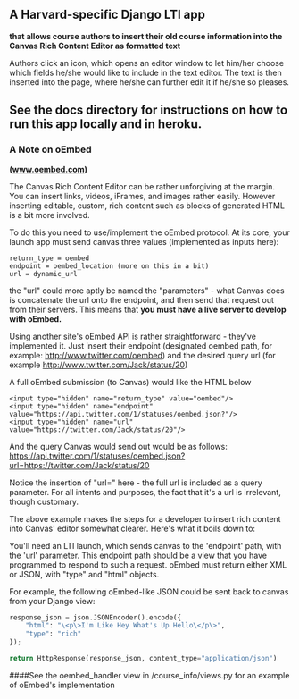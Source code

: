 
## A Harvard-specific Django LTI app
**that allows course authors to insert their old course information into
the Canvas Rich Content Editor as formatted text**

Authors click an icon, which opens an editor window to let him/her choose
which fields he/she would like to include in the text editor. The text is then 
inserted into the page, where he/she can further edit it if he/she so pleases.

## See the docs directory for instructions on how to run this app locally and in heroku.


### A Note on oEmbed
**(www.oembed.com)**

The Canvas Rich Content Editor can be rather unforgiving at the margin.
You can insert links, videos, iFrames, and images rather easily. However
inserting editable, custom, rich content such as blocks of generated HTML is a bit more involved.

To do this you need to use/implement the oEmbed protocol.
At its core, your launch app must send canvas three values (implemented as inputs here):

```
return_type = oembed
endpoint = oembed_location (more on this in a bit)
url = dynamic_url
```

the "url" could more aptly be named the "parameters" - what Canvas does is concatenate the url
onto the endpoint, and then send that request out from their servers. This means that
**you must have a live server to develop with oEmbed.**

Using another site's oEmbed API is rather straightforward - they've implemented it.
Just insert their endpoint (designated oembed path, for example: http://www.twitter.com/oembed)
and the desired query url (for example http://www.twitter.com/Jack/status/20)

A full oEmbed submission (to Canvas) would like the HTML below

    <input type="hidden" name="return_type" value="oembed"/>
    <input type="hidden" name="endpoint" value="https://api.twitter.com/1/statuses/oembed.json?"/>
    <input type="hidden" name="url" value="https://twitter.com/Jack/status/20"/>

And the query Canvas would send out would be as follows:
https://api.twitter.com/1/statuses/oembed.json?url=https://twitter.com/Jack/status/20

Notice the insertion of "url=" here - the full url is included as a query parameter.
For all intents and purposes, the fact that it's a url is irrelevant, though customary.

The above example makes the steps for a developer to insert rich content into
Canvas' editor somewhat clearer. Here's what it boils down to:

You'll need an LTI launch, which sends canvas to the
'endpoint' path, with the 'url' parameter. This endpoint path should be a view that you
have programmed to respond to such a request.
oEmbed must return either XML or JSON, with "type" and "html" objects.

For example, the following oEmbed-like JSON could be sent back to canvas from your Django view:

```python
response_json = json.JSONEncoder().encode({
	"html": "\<p\>I'm Like Hey What's Up Hello\</p\>",
	"type": "rich"
});

return HttpResponse(response_json, content_type="application/json")
```

####See the oembed_handler view in /course_info/views.py for an example of oEmbed's implementation
